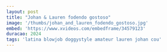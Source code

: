 ```yaml
---
layout: post
title: "Johan & Lauren fodendo gostoso"
image: '/thumbs/johan_and_lauren_fodendo_gostoso.jpg'
embed: 'https://www.xvideos.com/embedframe/34579123'
duracao: 2024
tags: 'latina blowjob doggystyle amateur lauren johan cou'
---
```

